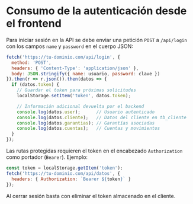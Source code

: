 # Consumo de la autenticación desde el frontend

Para iniciar sesión en la API se debe enviar una petición `POST` a `/api/login` con los campos `name` y `password` en el cuerpo JSON:

```javascript
fetch('https://tu-dominio.com/api/login', {
  method: 'POST',
  headers: { 'Content-Type': 'application/json' },
  body: JSON.stringify({ name: usuario, password: clave })
}).then(r => r.json()).then(datos => {
  if (datos.token) {
    // Guardar el token para próximas solicitudes
    localStorage.setItem('token', datos.token);

    // Información adicional devuelta por el backend
    console.log(datos.user);      // Usuario autenticado
    console.log(datos.cliente);   // Datos del cliente en tb_cliente
    console.log(datos.garantias); // Garantías asociadas
    console.log(datos.cuentas);   // Cuentas y movimientos
  }
});
```

Las rutas protegidas requieren el token en el encabezado `Authorization` como portador (`Bearer`). Ejemplo:

```javascript
const token = localStorage.getItem('token');
fetch('https://tu-dominio.com/api/datos', {
  headers: { Authorization: `Bearer ${token}` }
});
```

Al cerrar sesión basta con eliminar el token almacenado en el cliente.
